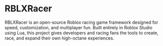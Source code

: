 # RBLXRacer
RBLXRacer is an open-source Roblox racing game framework designed for speed, customization, and multiplayer fun. Built entirely in Roblox Studio using Lua, this project gives developers and racing fans the tools to create, race, and expand their own high-octane experiences.
